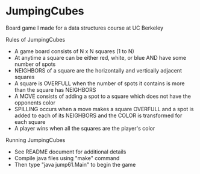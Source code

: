 JumpingCubes
============

Board game I made for a data structures course at UC Berkeley

Rules of JumpingCubes
- A game board consists of N x N squares (1 to N)
- At anytime a square can be either red, white, or blue AND have some number of spots
- NEIGHBORS of a square are the horizontally and vertically adjacent squares
- A square is OVERFULL when the number of spots it contains is more than the square has NEIGHBORS
- A MOVE consists of adding a spot to a square which does not have the opponents color
- SPILLING occurs when a move makes a square OVERFULL and a spot is added to each of its NEIGHBORS and the COLOR is transformed for each square
- A player wins when all the squares are the player's color

Running JumpingCubes
- See README document for additional details
- Compile java files using "make" command
- Then type "java jump61.Main" to begin the game
